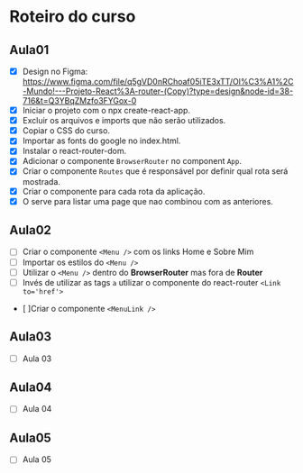 # Roteiro do curso

## Aula01

- [x] Design no Figma: https://www.figma.com/file/q5gVD0nRChoaf05iTE3xTT/Ol%C3%A1%2C-Mundo!---Projeto-React%3A-router-(Copy)?type=design&node-id=38-716&t=Q3YBqZMzfo3FYGox-0
- [x] Iniciar o projeto com o npx create-react-app.
- [x] Excluir os arquivos e imports que não serão utilizados.
- [x] Copiar o CSS do curso.
- [x] Importar as fonts do google no index.html.
- [x] Instalar o react-router-dom.
- [x] Adicionar o componente `BrowserRouter` no component `App`.
- [x] Criar o componente `Routes` que é responsável por definir qual rota será mostrada.
- [x] Criar o componente <Route path='' element={page} /> para cada rota da aplicação.
- [x] O <Route path='*' /> serve para listar uma page que nao combinou com as anteriores.

## Aula02

- [ ] Criar o componente `<Menu />` com os links Home e Sobre Mim
- [ ] Importar os estilos do `<Menu />`
- [ ] Utilizar o `<Menu />` dentro do **BrowserRouter** mas fora de **Router**
- [ ] Invés de utilizar as tags `a` utilizar o componente do react-router `<Link to='href'>`
- [ ]Criar o componente `<MenuLink />`

## Aula03

- [ ] Aula 03

## Aula04

- [ ] Aula 04

## Aula05

- [ ] Aula 05
